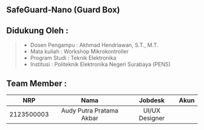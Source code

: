 ## SafeGuard-Nano (Guard Box)

## Didukung Oleh :
>- Dosen Pengampu : Akhmad Hendriawan, S.T., M.T.
>- Mata kuliah : Workshop Mikrokontroller
>- Program Studi : Teknik Elektronika
>- Institusi : Politeknik Elektronika Negeri Surabaya (PENS)

## Team Member :
|      NRP      |       Nama      |    Jobdesk    |   Akun |
| :-----------:|:----------------:| :------------:| :-----:|
|2123500003|Audy Putra Pratama Akbar|UI/UX Designer|       |
